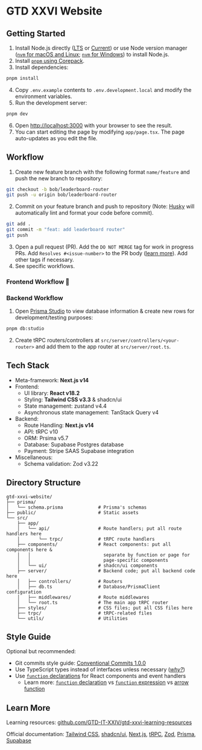# GTD XXVI Website

## Getting Started

1. Install Node.js directly ([LTS](https://nodejs.org/en/download/) or [Current](https://nodejs.org/en/download/current)) or use Node version manager ([`nvm` for macOS and Linux](https://github.com/nvm-sh/nvm?tab=readme-ov-file#installing-and-updating); [`nvm` for Windows](https://github.com/coreybutler/nvm-windows?tab=readme-ov-file#overview)) to install Node.js.
2. Install [`pnpm` using Corepack](https://pnpm.io/installation#using-corepack).
3. Install dependencies:

```bash
pnpm install
```

4. Copy `.env.example` contents to `.env.development.local` and modify the environment variables.
5. Run the development server:

```bash
pnpm dev
```

6. Open [http://localhost:3000](http://localhost:3000) with your browser to see the result.
7. You can start editing the page by modifying `app/page.tsx`. The page auto-updates as you edit the file.

## Workflow

1. Create new feature branch with the following format `name/feature` and push the new branch to repository:

```bash
git checkout -b bob/leaderboard-router
git push -u origin bob/leaderboard-router
```

2. Commit on your feature branch and push to repository (Note: [Husky](https://typicode.github.io/husky/) will automatically lint and format your code before commit).

```bash
git add .
git commit -m "feat: add leaderboard router"
git push
```

3. Open a pull request (PR). Add the `DO NOT MERGE` tag for work in progress PRs. Add `Resolves #<issue-number>` to the PR body ([learn more](https://docs.github.com/en/issues/tracking-your-work-with-issues/linking-a-pull-request-to-an-issue)). Add other tags if necessary.
4. See specific workflows.

### Frontend Workflow :construction:

### Backend Workflow

1. Open [Prisma Studio](https://www.prisma.io/studio) to view database information & create new rows for development/testing purposes:

```bash
pnpm db:studio
```

2. Create tRPC routers/controllers at `src/server/controllers/<your-router>` and add them to the app router at `src/server/root.ts`.

## Tech Stack

- Meta-framework: **Next.js v14**
- Frontend:
  - UI library: **React v18.2**
  - Styling: **Tailwind CSS v3.3** & shadcn/ui
  - State management: zustand v4.4
  - Asynchronous state management: TanStack Query v4
- Backend:
  - Route Handling: **Next.js v14**
  - API: tRPC v10
  - ORM: Prsima v5.7
  - Database: Supabase Postgres database
  - Payment: Stripe SAAS Supabase integration
- Miscellaneous:
  - Schema validation: Zod v3.22

## Directory Structure

```
gtd-xxvi-website/
├── prisma/
│   └── schema.prisma             # Prisma's schemas
├── public/                       # Static assets
└── src/
    ├── app/
    │   └── api/                  # Route handlers; put all route handlers here
    │       └── trpc/             # tRPC route handlers
    ├── components/               # React components: put all components here &
    │   │                           separate by function or page for
    │   │                           page-specific components
    │   └── ui/                   # shadcn/ui components
    ├── server/                   # Backend code; put all backend code here
    │   ├── controllers/          # Routers
    │   ├── db.ts                 # Database/PrismaClient configuration
    │   ├── middlewares/          # Route middlewares
    │   └── root.ts               # The main app tRPC router
    ├── styles/                   # CSS files; put all CSS files here
    ├── trpc/                     # tRPC-related files
    └── utils/                    # Utilities
```

## Style Guide

Optional but recommended:

- Git commits style guide: [Conventional Commits 1.0.0](https://www.conventionalcommits.org/en/v1.0.0/)
- Use TypeScript types instead of interfaces unless necessary ([_why?_](https://youtu.be/zM9UPcIyyhQ?si=TI7vrg4OZAOpBd1x))
- Use [`function` declarations](https://developer.mozilla.org/en-US/docs/Web/JavaScript/Reference/Statements/function) for React components and event handlers
  - Learn more: [`function` declaration](https://developer.mozilla.org/en-US/docs/Web/JavaScript/Reference/Statements/function#hoisting) vs [`function` expression](https://developer.mozilla.org/en-US/docs/Web/JavaScript/Reference/Operators/function) vs [arrow function](https://developer.mozilla.org/en-US/docs/Web/JavaScript/Reference/Functions/Arrow_functions)

## Learn More

Learning resources: [github.com/GTD-IT-XXIV/gtd-xxvi-learning-resources](https://github.com/GTD-IT-XXIV/gtd-xxvi-learning-resources)

Official documentation: [Tailwind CSS](https://tailwindcss.com/docs/utility-first), [shadcn/ui](https://ui.shadcn.com/docs/cli), [Next.js](https://nextjs.org/docs), [tRPC](https://trpc.io/docs), [Zod](https://zod.dev/), [Prisma](https://www.prisma.io/docs/orm), [Supabase](https://supabase.com/docs)
